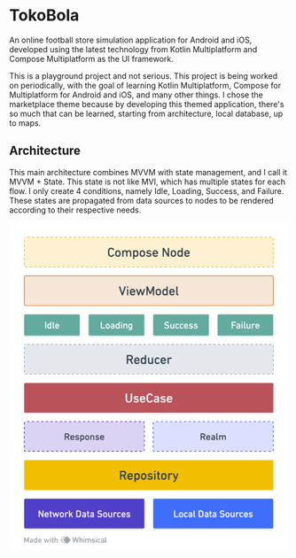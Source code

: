 # TokoBola
An online football store simulation application for Android and iOS, developed using the latest technology from Kotlin Multiplatform and Compose Multiplatform as the UI framework.

This is a playground project and not serious. This project is being worked on periodically, with the goal of learning Kotlin Multiplatform, Compose for Multiplatform for Android and iOS, and many other things. I chose the marketplace theme because by developing this themed application, there's so much that can be learned, starting from architecture, local database, up to maps.

## Architecture
This main architecture combines MVVM with state management, and I call it MVVM + State. This state is not like MVI, which has multiple states for each flow. I only create 4 conditions, namely Idle, Loading, Success, and Failure. These states are propagated from data sources to nodes to be rendered according to their respective needs.

![](doc/img.png)